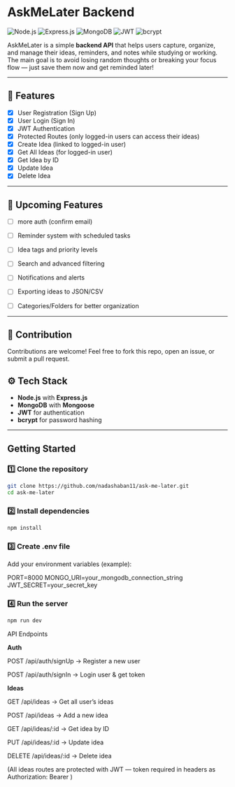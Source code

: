 # AskMeLater Backend

![Node.js](https://img.shields.io/badge/Node.js-18+-green?logo=node.js)  ![Express.js](https://img.shields.io/badge/Express.js-Backend-lightgrey?logo=express)  ![MongoDB](https://img.shields.io/badge/MongoDB-Database-green?logo=mongodb)  ![JWT](https://img.shields.io/badge/JWT-Auth-blue?logo=jsonwebtokens)  ![bcrypt](https://img.shields.io/badge/bcrypt-Password%20Hashing-yellow)  


AskMeLater is a simple **backend API** that helps users capture, organize, and manage their ideas, reminders, and notes while studying or working.  
The main goal is to avoid losing random thoughts or breaking your focus flow — just save them now and get reminded later!  

---

## 📌 Features

- [x] User Registration (Sign Up)  
- [x] User Login (Sign In)  
- [x] JWT Authentication  
- [x] Protected Routes (only logged-in users can access their ideas)  
- [x] Create Idea (linked to logged-in user)  
- [x] Get All Ideas (for logged-in user)  
- [x] Get Idea by ID  
- [x] Update Idea  
- [x] Delete Idea  

---

## 🔮 Upcoming Features


- [ ] more auth (confirm email)  
- [ ] Reminder system with scheduled tasks  
- [ ] Idea tags and priority levels  
- [ ] Search and advanced filtering  
- [ ] Notifications and alerts  
- [ ] Exporting ideas to JSON/CSV  
- [ ] Categories/Folders for better organization 


---

## 🤝 Contribution  

Contributions are welcome! Feel free to fork this repo, open an issue, or submit a pull request.  


## ⚙️ Tech Stack

- **Node.js** with **Express.js**  
- **MongoDB** with **Mongoose**  
- **JWT** for authentication  
- **bcrypt** for password hashing  

---

##  Getting Started

### 1️⃣ Clone the repository
```bash
git clone https://github.com/nadashaban11/ask-me-later.git
cd ask-me-later
```

### 2️⃣ Install dependencies
``` bash
npm install
```

### 3️⃣ Create .env file
Add your environment variables (example):

PORT=8000
MONGO_URI=your_mongodb_connection_string
JWT_SECRET=your_secret_key

### 4️⃣ Run the server
```bash
npm run dev
```

API Endpoints

**Auth**

POST /api/auth/signUp → Register a new user

POST /api/auth/signIn → Login user & get token

**Ideas**

GET /api/ideas → Get all user’s ideas

POST /api/ideas → Add a new idea

GET /api/ideas/:id → Get idea by ID

PUT /api/ideas/:id → Update idea

DELETE /api/ideas/:id → Delete idea

(All ideas routes are protected with JWT — token required in headers as Authorization: Bearer <token>)

